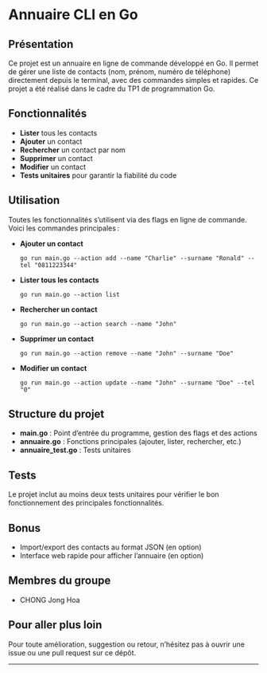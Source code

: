 # Annuaire CLI en Go

## Présentation

Ce projet est un annuaire en ligne de commande développé en Go. Il permet de gérer une liste de contacts (nom, prénom, numéro de téléphone) directement depuis le terminal, avec des commandes simples et rapides. Ce projet a été réalisé dans le cadre du TP1 de programmation Go.

## Fonctionnalités

- **Lister** tous les contacts
- **Ajouter** un contact
- **Rechercher** un contact par nom
- **Supprimer** un contact
- **Modifier** un contact
- **Tests unitaires** pour garantir la fiabilité du code

## Utilisation

Toutes les fonctionnalités s’utilisent via des flags en ligne de commande. Voici les commandes principales :

- **Ajouter un contact**
  ```
  go run main.go --action add --name "Charlie" --surname "Ronald" --tel "0811223344"
  ```

- **Lister tous les contacts**
  ```
  go run main.go --action list
  ```

- **Rechercher un contact**
  ```
  go run main.go --action search --name "John"    
  ```

- **Supprimer un contact**
  ```
  go run main.go --action remove --name "John" --surname "Doe"
  ```

- **Modifier un contact**
  ```
  go run main.go --action update --name "John" --surname "Doe" --tel "0" 
  ```

## Structure du projet

- **main.go** : Point d’entrée du programme, gestion des flags et des actions
- **annuaire.go** : Fonctions principales (ajouter, lister, rechercher, etc.)
- **annuaire_test.go** : Tests unitaires

## Tests

Le projet inclut au moins deux tests unitaires pour vérifier le bon fonctionnement des principales fonctionnalités.

## Bonus

- Import/export des contacts au format JSON (en option)
- Interface web rapide pour afficher l’annuaire (en option)

## Membres du groupe

- CHONG Jong Hoa

## Pour aller plus loin

Pour toute amélioration, suggestion ou retour, n’hésitez pas à ouvrir une issue ou une pull request sur ce dépôt.

---
